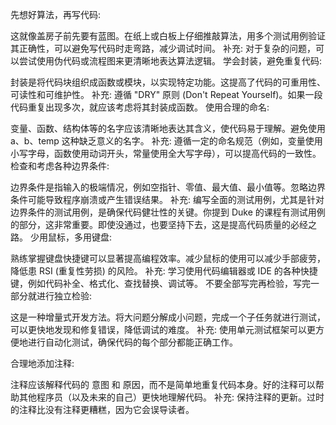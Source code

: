 先想好算法，再写代码:

这就像盖房子前先要有蓝图。在纸上或白板上仔细推敲算法，用多个测试用例验证其正确性，可以避免写代码时走弯路，减少调试时间。
补充: 对于复杂的问题，可以尝试使用伪代码或流程图来更清晰地表达算法逻辑。
学会封装，避免重复代码:

封装是将代码块组织成函数或模块，以实现特定功能。这提高了代码的可重用性、可读性和可维护性。
补充: 遵循 "DRY" 原则 (Don't Repeat Yourself)。如果一段代码重复出现多次，就应该考虑将其封装成函数。
使用合理的命名:

变量、函数、结构体等的名字应该清晰地表达其含义，使代码易于理解。避免使用 a、b、temp 这种缺乏意义的名字。
补充: 遵循一定的命名规范（例如，变量使用小写字母，函数使用动词开头，常量使用全大写字母），可以提高代码的一致性。
检查和考虑各种边界条件:

边界条件是指输入的极端情况，例如空指针、零值、最大值、最小值等。忽略边界条件可能导致程序崩溃或产生错误结果。
补充: 编写全面的测试用例，尤其是针对边界条件的测试用例，是确保代码健壮性的关键。你提到 Duke 的课程有测试用例的部分，这非常重要。即使没通过，也要坚持下去，这是提高代码质量的必经之路。
少用鼠标，多用键盘:

熟练掌握键盘快捷键可以显著提高编程效率。减少鼠标的使用可以减少手部疲劳，降低患 RSI (重复性劳损) 的风险。
补充: 学习使用代码编辑器或 IDE 的各种快捷键，例如代码补全、格式化、查找替换、调试等。
不要全部写完再检验，写完一部分就进行独立检验:

这是一种增量式开发方法。将大问题分解成小问题，完成一个子任务就进行测试，可以更快地发现和修复错误，降低调试的难度。
补充: 使用单元测试框架可以更方便地进行自动化测试，确保代码的每个部分都能正确工作。

合理地添加注释:

注释应该解释代码的 意图 和 原因，而不是简单地重复代码本身。好的注释可以帮助其他程序员（以及未来的自己）更快地理解代码。
补充: 保持注释的更新。过时的注释比没有注释更糟糕，因为它会误导读者。